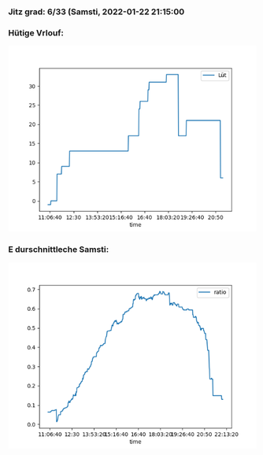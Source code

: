 ### Jitz grad: 6/33 (Samsti, 2022-01-22 21:15:00

### Hütige Vrlouf:
![Graph](Today.png)

### E durschnittleche Samsti:
![Graph](Samsti.png)